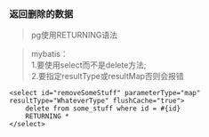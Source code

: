 

### 返回删除的数据

> pg使用RETURNING语法

> mybatis：  
> 1.要使用select而不是delete方法;  
> 2.要指定resultType或resultMap否则会报错   
```
<select id="removeSomeStuff" parameterType="map" resultType="WhateverType" flushCache="true">
    delete from some_stuff where id = #{id}
    RETURNING *
</select>
```

